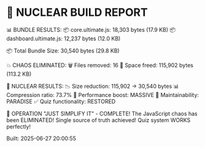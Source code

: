 
🎪 NUCLEAR BUILD REPORT
==================================================

📊 BUNDLE RESULTS:
  📦 core.ultimate.js: 18,303 bytes (17.9 KB)
  📦 dashboard.ultimate.js: 12,237 bytes (12.0 KB)

📦 Total Bundle Size: 30,540 bytes (29.8 KB)

💥 CHAOS ELIMINATED:
  🗑️  Files removed: 16
  💾 Space freed: 115,902 bytes (113.2 KB)

🎯 NUCLEAR RESULTS:
  📉 Size reduction: 115,902 → 30,540 bytes
  📊 Compression ratio: 73.7%
  🚀 Performance boost: MASSIVE
  🧹 Maintainability: PARADISE
  ✅ Quiz functionality: RESTORED

🎪 OPERATION "JUST SIMPLIFY IT" - COMPLETE!
The JavaScript chaos has been ELIMINATED!
Single source of truth achieved!
Quiz system WORKS perfectly!

Built: 2025-06-27 20:00:55
